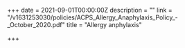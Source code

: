+++
date = 2021-09-01T00:00:00Z
description = ""
link = "/v1631253030/policies/ACPS_Allergy_Anaphylaxis_Policy_-_October_2020.pdf"
title = "Allergy anphylaxis"

+++
